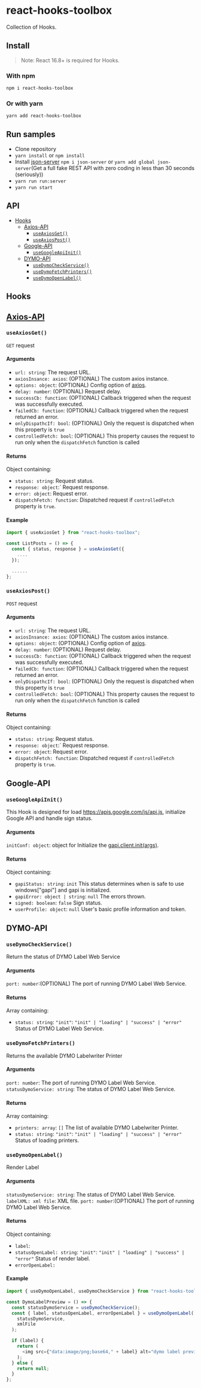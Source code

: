 # react-hooks-toolbox

Collection of Hooks.

## Install

> Note: React 16.8+ is required for Hooks.

### With npm

```sh
npm i react-hooks-toolbox
```

### Or with yarn

```sh
yarn add react-hooks-toolbox
```

## Run samples

- Clone repository
- `yarn install` or `npm install`
- Install [json-server](https://www.npmjs.com/package/json-server) `npm i json-server` or `yarn add global json-server`(Get a full fake REST API with zero coding in less than 30 seconds (seriously))
- `yarn run run:server`
- `yarn run start`

## API

- [Hooks](#hooks)
  - [Axios-API](#axios-api)
    - [`useAxiosGet()`](#useaxiosget)
    - [`useAxiosPost()`](#useaxiospost)
  - [Google-API](#google-api)
    - [`useGoogleApiInit()`](#usegoogleapiinit)
  - [DYMO-API](#dymo-api)
    - [`useDymoCheckService()`](#usedymocheckservice)
    - [`useDymoFetchPrinters()`](#usedymofetchprinters)
    - [`useDymoOpenLabel()`](#usedymoopenlabel)

## Hooks

## [Axios-API](https://github.com/axios/axios)

### `useAxiosGet()`

`GET` request

#### Arguments

- `url: string`: The request URL.
- `axiosInsance: axios`: (OPTIONAL) The custom axios instance.
- `options: object`: (OPTIONAL) Config option of [axios](https://github.com/axios/axios).
- `delay: number`: (OPTIONAL) Request delay.
- `successCb: function`: (OPTIONAL) Callback triggered when the request was successfully executed.
- `failedCb: function`: (OPTIONAL) Callback triggered when the request returned an error.
- `onlyDispathcIf: bool`: (OPTIONAL) Only the request is dispatched when this property is `true`
- `controlledFetch: bool`: (OPTIONAL) This property causes the request to run only when the `dispatchFetch` function is called

#### Returns

Object containing:

- `status: string`: Request status.
- `response: object`:` Request response.
- `error: object`: Request error.
- `dispatchFetch: function`: Dispatched request if `controlledFetch` property is `true`.

#### Example

```js
import { useAxiosGet } from "react-hooks-toolbox";

const ListPosts = () => {
  const { status, response } = useAxiosGet({
    ....
  });

  ......
};
```

### `useAxiosPost()`

`POST` request

#### Arguments

- `url: string`: The request URL.
- `axiosInsance: axios`: (OPTIONAL) The custom axios instance.
- `options: object`: (OPTIONAL) Config option of [axios](https://github.com/axios/axios).
- `delay: number`: (OPTIONAL) Request delay.
- `successCb: function`: (OPTIONAL) Callback triggered when the request was successfully executed.
- `failedCb: function`: (OPTIONAL) Callback triggered when the request returned an error.
- `onlyDispathcIf: bool`: (OPTIONAL) Only the request is dispatched when this property is `true`
- `controlledFetch: bool`: (OPTIONAL) This property causes the request to run only when the `dispatchFetch` function is called

#### Returns

Object containing:

- `status: string`: Request status.
- `response: object`:` Request response.
- `error: object`: Request error.
- `dispatchFetch: function`: Dispatched request if `controlledFetch` property is `true`.

## Google-API

### `useGoogleApiInit()`

This Hook is designed for load https://apis.google.com/js/api.js, initialize Google API and handle sign status.

#### Arguments

`initConf: object`: object for Initialize the [gapi.client.init(args)](https://developers.google.com/api-client-library/javascript/reference/referencedocs#gapiclientinitargs).

#### Returns

Object containing:

- `gapiStatus: string`: `init` This status determines when is safe to use windows["gapi"] and gapi is initialized.
- `gapiError: object | string`: `null` The errors thrown.
- `signed: boolean`: `false` Sign status.
- `userProfile: object`: `null` User's basic profile information and token.

## DYMO-API

### `useDymoCheckService()`

Return the status of DYMO Label Web Service

#### Arguments

`port: number`:(OPTIONAL) The port of running DYMO Label Web Service.

#### Returns

Array containing:

- `status: string`: `"init"`: `"init" | "loading" | "success" | "error"` Status of DYMO Label Web Service.

### `useDymoFetchPrinters()`

Returns the available DYMO Labelwriter Printer

#### Arguments

`port: number`: The port of running DYMO Label Web Service.
`statusDymoService: string`: The status of DYMO Label Web Service.

#### Returns

Array containing:

- `printers: array`: `[]` The list of available DYMO Labelwriter Printer.
- `status: string`: `"init"`: `"init" | "loading" | "success" | "error"` Status of loading printers.

### `useDymoOpenLabel()`

Render Label

#### Arguments

`statusDymoService: string`: The status of DYMO Label Web Service.
`labelXML: xml file`: XML file.
`port: number`:(OPTIONAL) The port of running DYMO Label Web Service.

#### Returns

Object containing:

- `label`:
- `statusOpenLabel: string`: `"init"`: `"init" | "loading" | "success" | "error"` Status of render label.
- `errorOpenLabel:`

#### Example

```js
import { useDymoOpenLabel, useDymoCheckService } from "react-hooks-toolbox";

const DymoLabelPreview = () => {
  const statusDymoService = useDymoCheckService();
  const { label, statusOpenLabel, errorOpenLabel } = useDymoOpenLabel(
    statusDymoService,
    xmlFile
  );

  if (label) {
    return (
      <img src={"data:image/png;base64," + label} alt="dymo label preview" />
    );
  } else {
    return null;
  }
};
```
